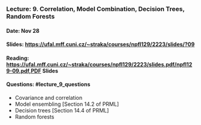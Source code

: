 ### Lecture: 9. Correlation, Model Combination, Decision Trees, Random Forests
#### Date: Nov 28
#### Slides: https://ufal.mff.cuni.cz/~straka/courses/npfl129/2223/slides/?09
#### Reading: https://ufal.mff.cuni.cz/~straka/courses/npfl129/2223/slides.pdf/npfl129-09.pdf,PDF Slides
#### Questions: #lecture_9_questions

- Covariance and correlation
- Model ensembling [Section 14.2 of PRML]
- Decision trees [Section 14.4 of PRML]
- Random forests
